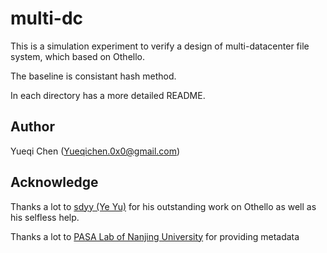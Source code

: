# multi-dc
This is a simulation experiment to verify a design of multi-datacenter file system, which based on Othello.

The baseline is consistant hash method.

In each directory has a more detailed README.

## Author
Yueqi Chen (Yueqichen.0x0@gmail.com)

## Acknowledge
Thanks a lot to [sdyy (Ye Yu)](https://github.com/sdyy1990) for his outstanding work on Othello as well as his selfless help.

Thanks a lot to [PASA Lab of Nanjing University](http://pasa-bigdata.nju.edu.cn/) for providing metadata
